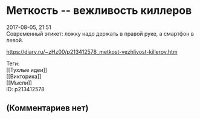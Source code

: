 Меткость -- вежливость киллеров
===============================

  
2017-08-05, 21:51  
 Современный этикет: ложку надо держать в правой руке, а смартфон в левой.   
  
<https://diary.ru/~zHz00/p213412578_metkost-vezhlivost-killerov.htm>  
  
Теги:  
[[Тухлые идеи]]  
[[Викторика]]  
[[Мысли]]  
ID: p213412578  


(Комментариев нет)
------------------